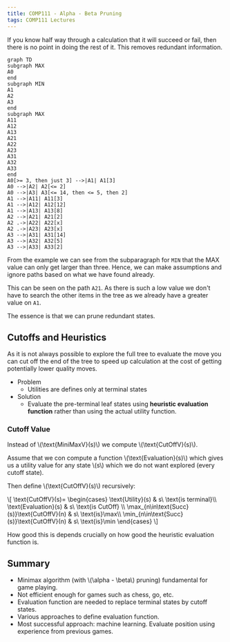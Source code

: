 ```yaml
---
title: COMP111 - Alpha - Beta Pruning
tags: COMP111 Lectures
---
```

If you know half way through a calculation that it will succeed or fail, then there is no point in doing the rest of it. This removes redundant information.

```mermaid
graph TD
subgraph MAX
A0
end
subgraph MIN
A1
A2
A3
end
subgraph MAX
A11
A12
A13
A21
A22
A23
A31
A32
A33
end
A0[>= 3, then just 3] -->|A1| A1[3]
A0 -->|A2| A2[<= 2]
A0 -->|A3| A3[<= 14, then <= 5, then 2]
A1 -->|A11| A11[3]
A1 -->|A12| A12[12]
A1 -->|A13| A13[8]
A2 -->|A21| A21[2]
A2 .->|A22| A22[x]
A2 .->|A23| A23[x]
A3 -->|A31| A31[14]
A3 -->|A32| A32[5]
A3 -->|A33| A33[2]

```

From the example we can see from the subparagraph for `MIN` that the MAX value can only get larger than three. Hence, we can make assumptions and ignore paths based on what we have found already.

This can be seen on the path `A21`. As there is such a low value we don't have to search the other items in the tree as we already have a greater value on `A1`.

The essence is that we can prune redundant states.

## Cutoffs and Heuristics
As it is not always possible to explore the full tree to evaluate the move you can cut off the end of the tree to speed up calculation at the cost of getting potentially lower quality moves.

* Problem
	* Utilities are defines only at terminal states
* Solution
	* Evaluate the pre-terminal leaf states using **heuristic evaluation function** rather than using the actual utility  function.
	
### Cutoff Value

Instead of \\(\\text{MiniMaxV}(s)\\) we compute \\(\\text{CutOffV}(s)\\).

Assume that we con compute a function \\(\\text{Evaluation}(s)\\) which gives us a utility value for any state \\(s\\) which we do not want explored (every cutoff state). 

Then define \\(\\text{CutOffV}(s)\\) recursively:

\\[
\\text{CutOffV}(s)=
\\begin{cases}
	\\text{Utility}(s) & s\\ \\text{is terminal}\\\\
	\\text{Evaluation}(s) & s\\ \\text{is CutOff} \\\\
	\\max_{n\\in\\text{Succ}(s)}\\text{CutOffV}(n) & s\\ \\text{is}\\max\\\\
	\\min_{n\\in\\text{Succ}(s)}\\text{CutOffV}(n) & s\\ \\text{is}\\min
\\end{cases}
\\]

How good this is depends crucially on how good the heuristic evaluation function is.

## Summary

* Minimax algorithm (with \\(\\alpha - \\beta\\) pruning) fundamental for game playing.
* Not efficient enough for games such as chess, go, etc.
* Evaluation function are needed to replace terminal states by cutoff states.
* Various approaches to define evaluation function.
* Most successful approach: machine learning. Evaluate position using experience  from previous games.
